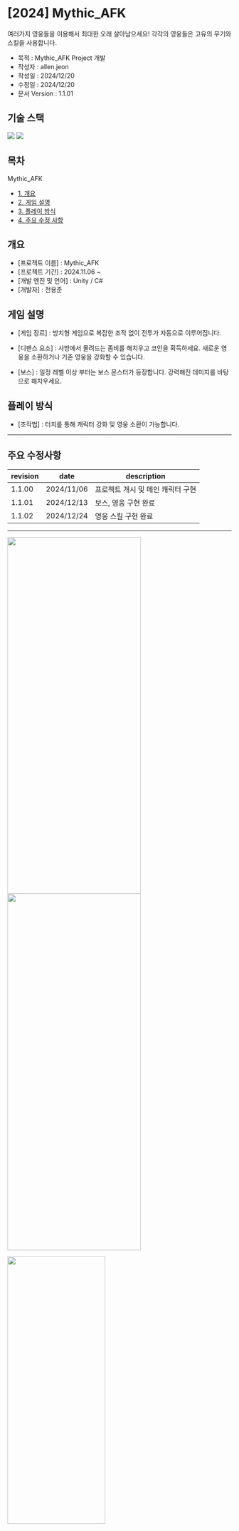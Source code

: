 # [2024] Mythic_AFK

여러가지 영웅들을 이용해서 최대한 오래 살아남으세요!
각각의 영웅들은 고유의 무기와 스킬을 사용합니다.


* 목적 : Mythic_AFK Project 개발
* 작성자 : allen.jeon
* 작성일 : 2024/12/20
* 수정일 : 2024/12/20
* 문서 Version : 1.1.01


## **기술 스택**

<img src="https://img.shields.io/badge/C%23-512BD4?style=for-the-badge&logo=c-sharp&logoColor=white"> <img src="https://img.shields.io/badge/Unity-000000?style=for-the-badge&logo=unity&logoColor=white">




## **목차** 
Mythic_AFK
* [1. 개요](#outline)
* [2. 게임 설명](#gameinfo)
* [3. 플레이 방식](#howtoplay)
* [4. 주요 수정 사항](#update)


<a name="outline"></a>
## **개요** 
* [프로젝트 이름] : Mythic_AFK
* [프로젝트 기간] : 2024.11.06 ~ 
* [개발 엔진 및 언어] : Unity / C# 
* [개발자] : 전용준




<a name="gameinfo"></a>
## **게임 설명** 

* [게임 장르] : 방치형 게임으로 복잡한 조작 없이 전투가 자동으로 이루어집니다.

* [디펜스 요소] : 사방에서 몰려드는 좀비를 해치우고 코인을 획득하세요. 새로운 영웅을 소환하거나 기존 영웅을 강화할 수 있습니다.

* [보스] : 일정 레벨 이상 부터는 보스 몬스터가 등장합니다. 강력해진 데미지를 바탕으로 해치우세요.

  

<a name="howtoplay"></a>
## **플레이 방식** 

* [조작법] : 터치를 통해 캐릭터 강화 및 영웅 소환이 가능합니다.



---

<a name="update"></a>
## **주요 수정사항**

| revision | date | description |
|--------|----------|--------------------------------------------------------------------------|
| 1.1.00   | 2024/11/06 | 프로젝트 개시 및 메인 캐릭터 구현 |
| 1.1.01   | 2024/12/13 | 보스, 영웅 구현 완료 |
| 1.1.02   | 2024/12/24 | 영웅 스킬 구현 완료 |


---

<p align="left">
  <img src="https://github.com/user-attachments/assets/cf33f520-f372-4da6-8c9f-f514165b59ce",  height="800x", width="300px">
  <img src="https://github.com/user-attachments/assets/e2ec4b18-6ab0-4e31-9032-f257c8fe88b7",  height="800x", width="300px">
</p>

<p align="left">
  <img src="https://github.com/user-attachments/assets/f45d77c3-28e7-4ef1-b6e1-d20f1558dea6",  height="600x", width="220px">
</p>




